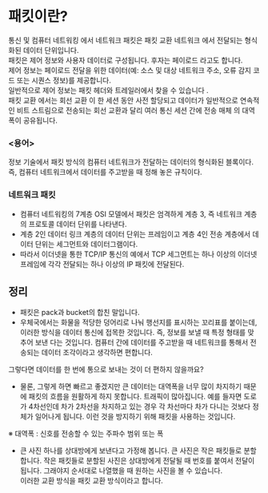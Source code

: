 # 패킷이란?
통신 및 컴퓨터 네트워킹 에서 네트워크 패킷은 패킷 교환 네트워크 에서 전달되는 형식화된 데이터 단위입니다.
<br>패킷은 제어 정보와 사용자 데이터로 구성됩니다. 후자는 페이로드 라고도 합니다.
<br>제어 정보는 페이로드 전달을 위한 데이터(예: 소스 및 대상 네트워크 주소, 오류 감지 코드 또는 시퀀스 정보)를 제공합니다.
<br>일반적으로 제어 정보는 패킷 헤더와 트레일러에서 찾을 수 있습니다 .
<br>패킷 교환 에서는 회선 교환 이 한 세션 동안 사전 할당되고 데이터가 일반적으로 연속적인 비트 스트림으로 전송되는 회선 교환과 달리 여러 통신 세션 간에 전송 매체 의 대역폭이 공유됩니다.

### <용어>
정보 기술에서 패킷 방식의 컴퓨터 네트워크가 전달하는 데이터의 형식화된 블록이다.
<br>즉, 컴퓨터 네트워크에서 데이터를 주고받을 때 정해 놓은 규칙이다.
  
### 네트워크 패킷
- 컴퓨터 네트워킹의 7계층 OSI 모델에서 패킷은 엄격하게 계층 3, 즉 네트워크 계층의 프로토콜 데이터 단위를 나타낸다.
- 계층 2인 데이터 링크 계층의 데이터 단위는 프레임이고 계층 4인 전송 계층에서 데이터 단위는 세그먼트와 데이터그램이다.
- 따라서 이더넷을 통한 TCP/IP 통신의 예에서 TCP 세그먼트는 하나 이상의 이더넷 프레임에 각각 전달되는 하나 이상의 IP 패킷에 전달된다.

## 정리

- 패킷은 pack과 bucket의 합친 말입니다.
- 우체국에서는 화물을 적당한 덩어리로 나눠 행선지를 표시하는 꼬리표를 붙이는데, 이러한 방식을 데이터 통신에 접목한 것입니다.
  즉, 정보를 보낼 때 특정 형태를 맞추어 보낸 다는 것입니다. 컴퓨터 간에 데이터를 주고받을 때 네트워크를 통해서 전송되는 데이터 조각이라고 생각하면 편합니다.

그렇다면 데이터를 한 번에 통으로 보내는 것이 더 편하지 않을까요? 

- 물론, 그렇게 하면 빠르고 좋겠지만 큰 데이터는 대역폭을 너무 많이 차지하기 때문에 패킷의 흐름을 원활하게 하지 못합니다. 
트래픽이 많아집니다. 예를 들자면 도로가 4차선인데 차가 2차선을 차지하고 있는 경우 각 차선마다 차가 다니는 것보다 정체가 일어나게 됩니다.
이런 것을 방지하기 위해 패킷을 사용하는 것입니다.

※ 대역폭 : 신호를 전송할 수 있는 주파수 범위 또는 폭

- 큰 사진 하나를 상대방에게 보낸다고 가정해 봅니다.
큰 사진은 작은 패킷들로 분할합니다. 
작은 패킷들로 분할된 사진은 상대방에게 전달될 때 번호를 붙여서 전달이 됩니다. 
그래야지 순서대로 나열했을 때 원하는 사진을 볼 수 있습니다.
<br>이러한 교환 방식을 패킷 교환 방식이라고 합니다.
